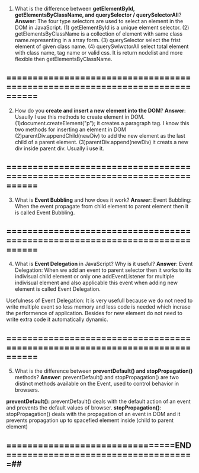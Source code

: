1. What is the difference between **getElementById, getElementsByClassName, and querySelector / querySelectorAll**? 
**Answer**: The four type selectors are used to select an element in the DOM in JavaScript.
    (1) getElementById is a unique element selector.
    (2) getElementsByClassName is a collection of element with same class name.representing in a array form.
    (3) querySelector select the frist element of given class name.
    (4) querySwlwctorAll select total element with class name, tag name or valid css. It is return nodelist and more flexible then getElementsByClassName. 

## ============================================================================

2. How do you **create and insert a new element into the DOM**?
**Answer**: Usaully I use this methods to create element in DOM.
    (1)document.createElement("p"); it creates a paragraph tag.
I know this two methods for inserting an element in DOM
    (2)parentDiv.appendChild(newDiv) to add the new element as the last child of a parent element.
    (3)parentDiv.append(newDiv) it creats a new div inside parent div. Usually i use it.

## ============================================================================

3. What is **Event Bubbling** and how does it work?
**Answer**: Event Bubbling: When the event propagate from child element to parent element then it is called Event Bubbling. 

## ============================================================================

4. What is **Event Delegation** in JavaScript? Why is it useful?
**Answer**: Event Delegation: When we add an event to parent selector then it works to its indivisual child element or only one addEventListener for multiple indivisual element and also applicable this event when adding new element is called Event Delegation.

Usefulness of Event Delegation:
It is very usefull because we do not need to write multiple event so less memory and less code is needed which incrase the performence of application. Besides for new element do not need to write extra code it automatically dynamic.

## ============================================================================

5. What is the difference between **preventDefault() and stopPropagation()** methods?
**Answer**: preventDefault() and stopPropagation() are two distinct methods available on the Event, used to control behavior in browsers.

**preventDefault():** preventDefault() deals with the default action of an event and prevents the default values of browser.
**stopPropagation()**: stopPropagation() deals with the propagation of an event in DOM and it prevents propagation up to spacefied element inside (child to parent element)


## ================================END====================================##
